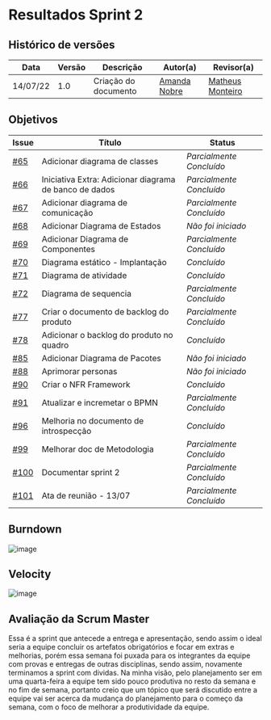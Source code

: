 # Resultados Sprint 2

## Histórico de versões

| Data     | Versão | Descrição            | Autor(a)                                     | Revisor(a)                                                |
| -------- | ------ | -------------------- | -------------------------------------------- | --------------------------------------------------------- |
| 14/07/22 | 1.0    | Criação do documento | [Amanda Nobre](https://github.com/AmandaNbr) | [Matheus Monteiro](https://github.com/matheusyanmonteiro) |

## Objetivos

| Issue                                                                     | Título                                                 | Status                   |
| ------------------------------------------------------------------------- | ------------------------------------------------------ | ------------------------ |
| [#65](https://github.com/UnBArqDsw2022-1/2022.1_G4_FluxoAgil/issues/65)   | Adicionar diagrama de classes                          | _Parcialmente Concluído_ |
| [#66](https://github.com/UnBArqDsw2022-1/2022.1_G4_FluxoAgil/issues/66)   | Iniciativa Extra: Adicionar diagrama de banco de dados | _Parcialmente Concluído_ |
| [#67](https://github.com/UnBArqDsw2022-1/2022.1_G4_FluxoAgil/issues/67)   | Adicionar diagrama de comunicação                      | _Parcialmente Concluído_ |
| [#68](https://github.com/UnBArqDsw2022-1/2022.1_G4_FluxoAgil/issues/68)   | Adicionar Diagrama de Estados                          | _Não foi iniciado_       |
| [#69](https://github.com/UnBArqDsw2022-1/2022.1_G4_FluxoAgil/issues/69)   | Adicionar Diagrama de Componentes                      | _Parcialmente Concluído_ |
| [#70](https://github.com/UnBArqDsw2022-1/2022.1_G4_FluxoAgil/issues/70)   | Diagrama estático - Implantação                        | _Concluído_              |
| [#71](https://github.com/UnBArqDsw2022-1/2022.1_G4_FluxoAgil/issues/71)   | Diagrama de atividade                                  | _Concluído_              |
| [#72](https://github.com/UnBArqDsw2022-1/2022.1_G4_FluxoAgil/issues/72)   | Diagrama de sequencia                                  | _Parcialmente Concluído_ |
| [#77](https://github.com/UnBArqDsw2022-1/2022.1_G4_FluxoAgil/issues/77)   | Criar o documento de backlog do produto                | _Parcialmente Concluído_ |
| [#78](https://github.com/UnBArqDsw2022-1/2022.1_G4_FluxoAgil/issues/78)   | Adicionar o backlog do produto no quadro               | _Concluído_              |
| [#85](https://github.com/UnBArqDsw2022-1/2022.1_G4_FluxoAgil/issues/85)   | Adicionar Diagrama de Pacotes                          | _Não foi iniciado_       |
| [#88](https://github.com/UnBArqDsw2022-1/2022.1_G4_FluxoAgil/issues/88)   | Aprimorar personas                                     | _Não foi iniciado_       |
| [#90](https://github.com/UnBArqDsw2022-1/2022.1_G4_FluxoAgil/issues/90)   | Criar o NFR Framework                                  | _Concluído_              |
| [#91](https://github.com/UnBArqDsw2022-1/2022.1_G4_FluxoAgil/issues/91)   | Atualizar e incremetar o BPMN                          | _Parcialmente Concluído_ |
| [#96](https://github.com/UnBArqDsw2022-1/2022.1_G4_FluxoAgil/issues/96)   | Melhoria no documento de introspecção                  | _Concluído_              |
| [#99](https://github.com/UnBArqDsw2022-1/2022.1_G4_FluxoAgil/issues/99)   | Melhorar doc de Metodologia                            | _Parcialmente Concluído_ |
| [#100](https://github.com/UnBArqDsw2022-1/2022.1_G4_FluxoAgil/issues/100) | Documentar sprint 2                                    | _Parcialmente Concluído_ |
| [#101](https://github.com/UnBArqDsw2022-1/2022.1_G4_FluxoAgil/issues/101) | Ata de reunião - 13/07                                 | _Parcialmente Concluído_ |

<!-- ## Quadro de conhecimentos

![image](link)

## Squad Health Check

![image](link) -->

## Burndown

![image](https://user-images.githubusercontent.com/44625056/179085643-3e88c87d-2668-4916-b52f-df0acc71d99d.png)

## Velocity 

![image](https://user-images.githubusercontent.com/44625056/179085529-7c73ad08-1eef-421f-b8c7-cf7f1e1b624f.png)

## Avaliação da Scrum Master

Essa é a sprint que antecede a entrega e apresentação, sendo assim o ideal seria a equipe concluir os artefatos obrigatórios e focar em extras e melhorias, porém essa semana foi puxada para os integrantes da equipe com provas e entregas de outras disciplinas, sendo assim, novamente terminamos a sprint com dividas. Na minha visão, pelo planejamento ser em uma quarta-feira a equipe tem sido pouco produtiva no resto da semana e no fim de semana, portanto creio que um tópico que será discutido entre a equipe vai ser acerca da mudança do planejamento para o começo da semana, com o foco de melhorar a produtividade da equipe.  
